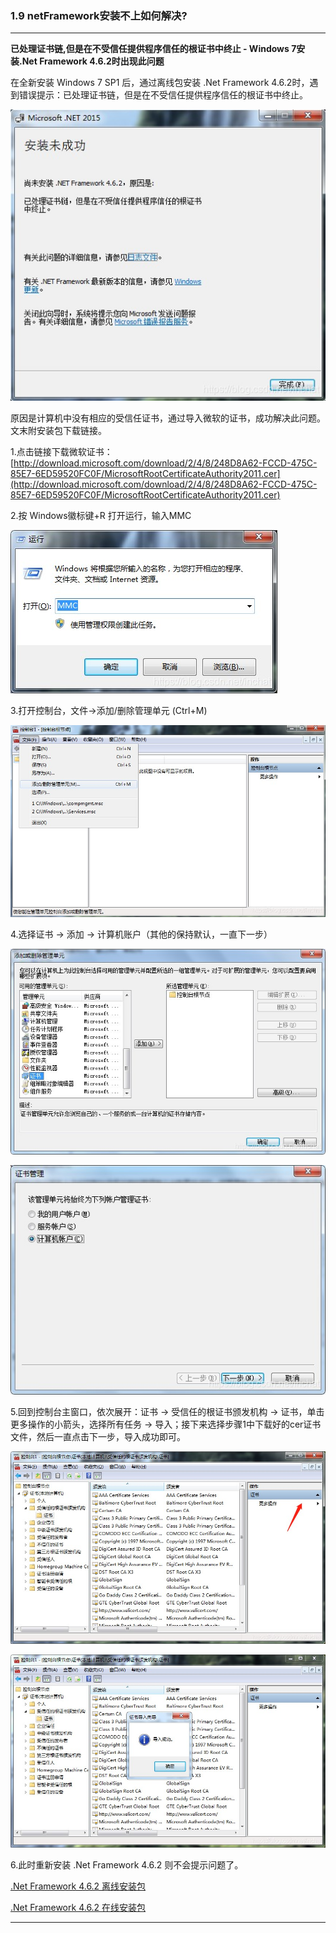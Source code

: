 ### 1.9 netFramework安装不上如何解决?
---

**已处理证书链,但是在不受信任提供程序信任的根证书中终止 - Windows 7安装.Net Framework 4.6.2时出现此问题**

在全新安装 Windows 7 SP1 后，通过离线包安装 .Net Framework 4.6.2时，遇到错误提示：已处理证书链，但是在不受信任提供程序信任的根证书中终止。

![](image/1.9-1.jpg)

原因是计算机中没有相应的受信任证书，通过导入微软的证书，成功解决此问题。文末附安装包下载链接。

1.点击链接下载微软证书：[http://download.microsoft.com/download/2/4/8/248D8A62-FCCD-475C-85E7-6ED59520FC0F/MicrosoftRootCertificateAuthority2011.cer](http://download.microsoft.com/download/2/4/8/248D8A62-FCCD-475C-85E7-6ED59520FC0F/MicrosoftRootCertificateAuthority2011.cer)

2.按 Windows徽标键+R 打开运行，输入MMC

![](image/1.9-2.jpg)

3.打开控制台，文件→添加/删除管理单元 (Ctrl+M)

![](image/1.9-3.jpg)

4.选择证书 → 添加 → 计算机账户（其他的保持默认，一直下一步）

![](image/1.9-4.jpg)

![](image/1.9-5.jpg)

5.回到控制台主窗口，依次展开：证书 → 受信任的根证书颁发机构 → 证书，单击更多操作的小箭头，选择所有任务 → 导入；接下来选择步骤1中下载好的cer证书文件，然后一直点击下一步，导入成功即可。

![](image/1.9-6.jpg)

![](image/1.9-7.jpg)
 
6.此时重新安装 .Net Framework 4.6.2 则不会提示问题了。

[.Net Framework 4.6.2 离线安装包](https://www.lanzous.com/i9aitef)

[.Net Framework 4.6.2 在线安装包](https://www.lanzous.com/i9aitja)

---